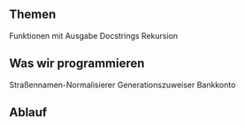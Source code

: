 ## Themen 
Funktionen mit Ausgabe
Docstrings
Rekursion

## Was wir programmieren
Straßennamen-Normalisierer
Generationszuweiser
Bankkonto

## Ablauf

